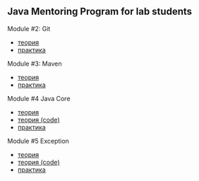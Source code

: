 ## Java Mentoring Program for lab students  
Module #2: Git 
- [теория](https://github.com/andrew-savich/course/blob/master/module02-git/git_theory_questions.md)
- [практика](https://github.com/andrew-savich/course/blob/master/module02-git/git_qustions-answers.txt)  

Module #3: Maven 
- [теория](https://github.com/andrew-savich/course/blob/master/Maven/maven_theory_questions.md)
- [практика](https://github.com/andrew-savich/course/blob/master/Maven/maven_practice_questions.txt)  

Module #4 Java Core
- [теория](https://github.com/andrew-savich/course/blob/master/JavaCore/theory.md)
- [теория (code)](https://github.com/andrew-savich/course/tree/master/JavaCore/src/main/java/com/epam/theory)
- [практика](https://github.com/andrew-savich/course/tree/master/JavaCore/src/main/java/com/epam/practice)

Module #5 Exception
- [теория](https://github.com/andrew-savich/course/blob/master/Exceptions/theory.md)
- [теория (code)](https://github.com/andrew-savich/course/tree/master/Exceptions/src/main/java/com/epam/exceptions/theory)
- [практика](https://github.com/andrew-savich/course/tree/master/Exceptions/src/main/java/com/epam/exceptions/practice)
